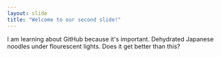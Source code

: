 ```yaml
---
layout: slide
title: "Welcome to our second slide!"
---
```

I am learning about GitHub because it's important.
Dehydrated Japanese noodles under flourescent lights. Does it get better than this?
